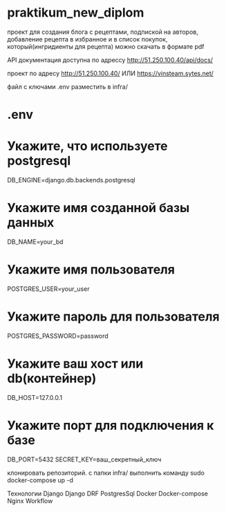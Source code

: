 # praktikum_new_diplom

проект для создания блога с рецептами, подпиской на авторов, добавление рецепта в избранное и в список покупок, который(ингридиенты для рецепта) можно скачать в формате pdf

API документация доступна по адрессу http://51.250.100.40/api/docs/

проект по адресу http://51.250.100.40/ ИЛИ https://vinsteam.sytes.net/

файл с ключами .env разместить в infra/
# .env
# Укажите, что используете postgresql
DB_ENGINE=django.db.backends.postgresql
# Укажите имя созданной базы данных
DB_NAME=your_bd
# Укажите имя пользователя
POSTGRES_USER=your_user
# Укажите пароль для пользователя
POSTGRES_PASSWORD=password
# Укажите ваш хост или db(контейнер)
DB_HOST=127.0.0.1
# Укажите порт для подключения к базе
DB_PORT=5432
SECRET_KEY=ваш_секретный_ключ

клонировать репозиторий.
с папки infra/ выполнить команду sudo docker-compose up -d


Технологии
Django
Django DRF
PostgresSql
Docker
Docker-compose
Nginx
Workflow
